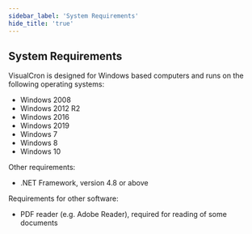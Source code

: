 ```yaml
---
sidebar_label: 'System Requirements'
hide_title: 'true'
---
```


## System Requirements

VisualCron is designed for Windows based computers and runs on the following operating systems:

* Windows 2008
* Windows 2012 R2
* Windows 2016
* Windows 2019
* Windows 7
* Windows 8
* Windows 10
 
Other requirements:

* .NET Framework, version 4.8 or above
 
Requirements for other software:

* PDF reader (e.g. Adobe Reader), required for reading of some documents